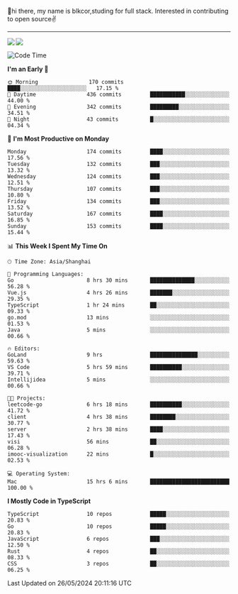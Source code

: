 👋hi there, my name is blkcor,studing for full stack.
Interested in contributing to open source✌️

<hr/>

![](https://github-readme-stats.vercel.app/api?username=blkcor)
<a href="https://github.com/blkcor/github-readme-stats">
    <img align="left" src="https://github-readme-stats.vercel.app/api/top-langs/?username=blkcor&hide=jupyter%20notebook,shaderlab,tex,c%23&langs_count=9" />
</a>


<!--START_SECTION:waka-->
![Code Time](http://img.shields.io/badge/Code%20Time-1%2C076%20hrs%2040%20mins-blue)

**I'm an Early 🐤** 

```text
🌞 Morning                170 commits         ████░░░░░░░░░░░░░░░░░░░░░   17.15 % 
🌆 Daytime                436 commits         ███████████░░░░░░░░░░░░░░   44.00 % 
🌃 Evening                342 commits         █████████░░░░░░░░░░░░░░░░   34.51 % 
🌙 Night                  43 commits          █░░░░░░░░░░░░░░░░░░░░░░░░   04.34 % 
```
📅 **I'm Most Productive on Monday** 

```text
Monday                   174 commits         ████░░░░░░░░░░░░░░░░░░░░░   17.56 % 
Tuesday                  132 commits         ███░░░░░░░░░░░░░░░░░░░░░░   13.32 % 
Wednesday                124 commits         ███░░░░░░░░░░░░░░░░░░░░░░   12.51 % 
Thursday                 107 commits         ███░░░░░░░░░░░░░░░░░░░░░░   10.80 % 
Friday                   134 commits         ███░░░░░░░░░░░░░░░░░░░░░░   13.52 % 
Saturday                 167 commits         ████░░░░░░░░░░░░░░░░░░░░░   16.85 % 
Sunday                   153 commits         ████░░░░░░░░░░░░░░░░░░░░░   15.44 % 
```


📊 **This Week I Spent My Time On** 

```text
🕑︎ Time Zone: Asia/Shanghai

💬 Programming Languages: 
Go                       8 hrs 30 mins       ██████████████░░░░░░░░░░░   56.28 % 
Vue.js                   4 hrs 26 mins       ███████░░░░░░░░░░░░░░░░░░   29.35 % 
TypeScript               1 hr 24 mins        ██░░░░░░░░░░░░░░░░░░░░░░░   09.33 % 
go.mod                   13 mins             ░░░░░░░░░░░░░░░░░░░░░░░░░   01.53 % 
Java                     5 mins              ░░░░░░░░░░░░░░░░░░░░░░░░░   00.66 % 

🔥 Editors: 
GoLand                   9 hrs               ███████████████░░░░░░░░░░   59.63 % 
VS Code                  5 hrs 59 mins       ██████████░░░░░░░░░░░░░░░   39.71 % 
Intellijidea             5 mins              ░░░░░░░░░░░░░░░░░░░░░░░░░   00.66 % 

🐱‍💻 Projects: 
leetcode-go              6 hrs 18 mins       ██████████░░░░░░░░░░░░░░░   41.72 % 
client                   4 hrs 38 mins       ████████░░░░░░░░░░░░░░░░░   30.77 % 
server                   2 hrs 38 mins       ████░░░░░░░░░░░░░░░░░░░░░   17.43 % 
visi                     56 mins             ██░░░░░░░░░░░░░░░░░░░░░░░   06.28 % 
imooc-visualization      22 mins             █░░░░░░░░░░░░░░░░░░░░░░░░   02.53 % 

💻 Operating System: 
Mac                      15 hrs 6 mins       █████████████████████████   100.00 % 
```

**I Mostly Code in TypeScript** 

```text
TypeScript               10 repos            █████░░░░░░░░░░░░░░░░░░░░   20.83 % 
Go                       10 repos            █████░░░░░░░░░░░░░░░░░░░░   20.83 % 
JavaScript               6 repos             ███░░░░░░░░░░░░░░░░░░░░░░   12.50 % 
Rust                     4 repos             ██░░░░░░░░░░░░░░░░░░░░░░░   08.33 % 
CSS                      3 repos             ██░░░░░░░░░░░░░░░░░░░░░░░   06.25 % 
```




 Last Updated on 26/05/2024 20:11:16 UTC
<!--END_SECTION:waka-->


